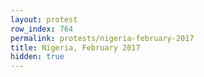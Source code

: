 ```yaml
---
layout: protest
row_index: 764
permalink: protests/nigeria-february-2017
title: Nigeria, February 2017
hidden: true
---
```

